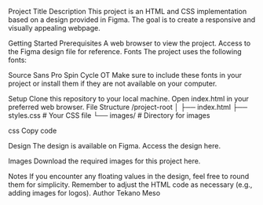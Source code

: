 Project Title
Description
This project is an HTML and CSS implementation based on a design provided in Figma. The goal is to create a responsive and visually appealing webpage.

Getting Started
Prerequisites
A web browser to view the project.
Access to the Figma design file for reference.
Fonts
The project uses the following fonts:

Source Sans Pro
Spin Cycle OT
Make sure to include these fonts in your project or install them if they are not available on your computer.

Setup
Clone this repository to your local machine.
Open index.html in your preferred web browser.
File Structure
/project-root │ ├── index.html ├── styles.css # Your CSS file └── images/ # Directory for images

css Copy code

Design
The design is available on Figma. Access the design here.

Images
Download the required images for this project here.

Notes
If you encounter any floating values in the design, feel free to round them for simplicity.
Remember to adjust the HTML code as necessary (e.g., adding images for logos).
Author
Tekano Meso
